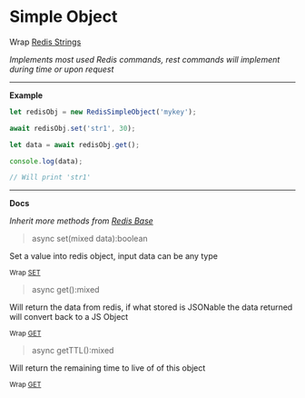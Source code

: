 # Simple Object

Wrap [Redis Strings](https://redis.io/commands#string)

_Implements most used Redis commands, rest commands will implement during time or upon request_

---

**Example**

```javascript
let redisObj = new RedisSimpleObject('mykey');

await redisObj.set('str1', 30);

let data = await redisObj.get();

console.log(data); 

// Will print 'str1'
```

---

**Docs**

_Inherit more methods from [Redis Base](redisBase.md)_

> async set(mixed data):boolean
    
Set a value into redis object, input data can be any type

<sub>Wrap [SET](https://redis.io/commands/set)</sub>

> async get():mixed

Will return the data from redis, if what stored is JSONable the data returned will convert back to a JS Object

<sub>Wrap [GET](https://redis.io/commands/get)</sub>

> async getTTL():mixed

Will return the remaining time to live of of this object

<sub>Wrap [GET](https://redis.io/commands/get)</sub>
